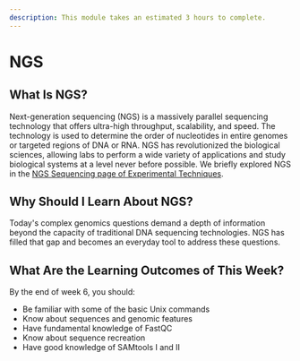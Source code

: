```yaml
---
description: This module takes an estimated 3 hours to complete.
---
```


# NGS

## What Is NGS?

Next-generation sequencing (NGS) is a massively parallel sequencing technology that offers ultra-high throughput, scalability, and speed. The technology is used to determine the order of nucleotides in entire genomes or targeted regions of DNA or RNA. NGS has revolutionized the biological sciences, allowing labs to perform a wide variety of applications and study biological systems at a level never before possible. We briefly explored NGS in the [NGS Sequencing page of Experimental Techniques](../../Week-5/experimental-techniques/ngs-sequencing.md).

## Why Should I Learn About NGS?

Today's complex genomics questions demand a depth of information beyond the capacity of traditional DNA sequencing technologies. NGS has filled that gap and becomes an everyday tool to address these questions.

## What Are the Learning Outcomes of This Week?

By the end of week 6, you should:

* Be familiar with some of the basic Unix commands
* Know about sequences and genomic features
* Have fundamental knowledge of FastQC
* Know about sequence recreation
* Have good knowledge of SAMtools I and II



